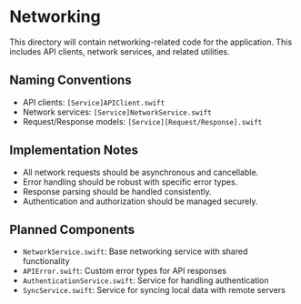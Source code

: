 # Networking

This directory will contain networking-related code for the application. This includes API clients, network services, and related utilities.

## Naming Conventions

- API clients: `[Service]APIClient.swift`
- Network services: `[Service]NetworkService.swift`
- Request/Response models: `[Service][Request/Response].swift`

## Implementation Notes

- All network requests should be asynchronous and cancellable.
- Error handling should be robust with specific error types.
- Response parsing should be handled consistently.
- Authentication and authorization should be managed securely.

## Planned Components

- `NetworkService.swift`: Base networking service with shared functionality
- `APIError.swift`: Custom error types for API responses
- `AuthenticationService.swift`: Service for handling authentication
- `SyncService.swift`: Service for syncing local data with remote servers
